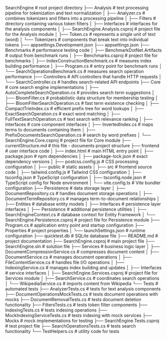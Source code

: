 SearchEngine                            # root project directory
├── Analysis                          # text processing pipeline for tokenization and text normalization
│   ├── Analyzer.cs                   # combines tokenizers and filters into a processing pipeline
│   ├── Filters                       # directory containing various token filters
│   ├── Interfaces                    # interfaces for the analysis components
│   ├── SearchEngine.Analysis.csproj  # project file for the Analysis module
│   ├── Token.cs                      # represents a single unit of text (word)
│   └── Tokenizers                    # components that break text into individual tokens
├── appsettings.Development.json
├── appsettings.json
├── Benchmarks                        # performance testing code
│   ├── BenchmarkDotNet.Artifacts     # output from benchmark runs
│   ├── Benchmarks.csproj             # project file for benchmarks
│   ├── IndexConstructionBenchmark.cs # measures index building performance
│   ├── Program.cs                    # entry point for benchmark runs
│   └── SearchOperationsBenchmark.cs  # measures search operation performance
├── Controllers                       # API controllers that handle HTTP requests
│   └── SearchController.cs           # handles search-related API endpoints
├── Core                              # core search engine implementations
│   ├── AutoCompleteSearchOperation.cs # provides search term suggestions
│   ├── BloomFilter.cs                # probabilistic data structure for membership testing
│   ├── BloomFilterSearchOperation.cs # fast term existence checking
│   ├── CompactTrieIndex.cs           # efficient prefix tree for word lookups
│   ├── ExactSearchOperation.cs       # exact word matching
│   ├── FullTextSearchOperation.cs    # text search with relevance ranking
│   ├── Interfaces                    # core component interfaces
│   ├── InvertedIndex.cs              # maps terms to documents containing them
│   ├── PrefixDocumentsSearchOperation.cs # search by word prefixes
│   └── SearchEngine.Core.csproj      # project file for Core module
├── currentStructure.md               # this file - documents project structure
├── frontend                          # user interface code
│   ├── index.html                    # main HTML entry point
│   ├── package.json                  # npm dependencies
│   ├── package-lock.json             # exact dependency versions
│   ├── postcss.config.js             # CSS processing configuration
│   ├── public                        # static assets
│   ├── src                           # frontend source code
│   ├── tailwind.config.js            # Tailwind CSS configuration
│   ├── tsconfig.json                 # TypeScript configuration
│   ├── tsconfig.node.json            # TypeScript config for Node environment
│   └── vite.config.ts                # Vite bundler configuration
├── Persistence                       # data storage layer
│   ├── DocumentRepository.cs         # handles document storage operations
│   ├── DocumentTermRepository.cs     # manages term-to-document relationships
│   ├── Entities                      # database entity models
│   ├── Interfaces                    # persistence layer interfaces
│   ├── Persistence                   # additional persistence utilities
│   ├── SearchEngineContext.cs        # database context for Entity Framework
│   └── SearchEngine.Persistence.csproj # project file for Persistence module
├── Program.cs                        # application entry point and startup configuration
├── Properties                        # project properties
│   └── launchSettings.json           # runtime configuration
├── quicktest.db                      # SQLite database file
├── README.md                         # project documentation
├── SearchEngine.csproj               # main project file
├── SearchEngine.sln                  # solution file
├── Services                          # business logic layer
│   ├── DocumentCompressionService.cs # compresses document content
│   ├── DocumentService.cs            # manages document operations
│   ├── FileContentService.cs         # handles file I/O operations
│   ├── IndexingService.cs            # manages index building and updates
│   ├── Interfaces                    # service interfaces
│   ├── SearchEngine.Services.csproj  # project file for Services module
│   ├── SearchService.cs              # coordinates search operations
│   └── WikipediaService.cs           # imports content from Wikipedia
└── Tests                             # automated tests
    ├── AnalyzerTests.cs              # tests for text analysis components
    ├── DocumentOperationsMockTests.cs # tests document operations with mocks
    ├── DocumentRemovalTests.cs       # tests document deletion functionality
    ├── FiltersTests.cs               # tests token filter components
    ├── IndexingTests.cs              # tests indexing operations
    ├── MockIndexingServiceTests.cs   # tests indexing with mock services
    ├── Mocks                         # mock implementations for testing
    ├── SearchEngine.Tests.csproj     # test project file
    ├── SearchOperationsTests.cs      # tests search functionality
    └── TestHelpers.cs                # utility code for tests